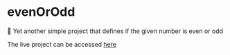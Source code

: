 # evenOrOdd
 
💱 Yet another simple project that defines if the given number is even or odd

The live project can be accessed [here]()
